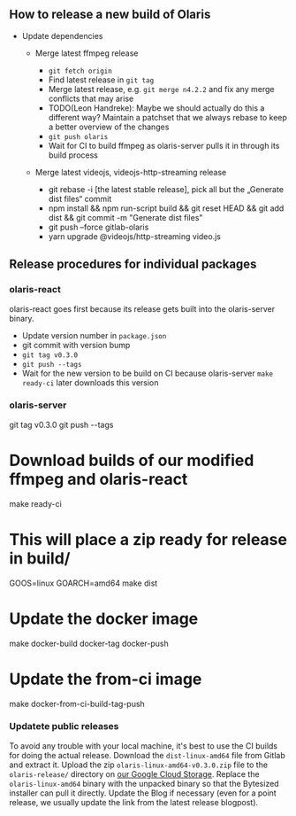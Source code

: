 ## How to release a new build of Olaris

* Update dependencies
  * Merge latest ffmpeg release
    * `git fetch origin`
    * Find latest release in `git tag`
    * Merge latest release, e.g. `git merge n4.2.2` and fix any merge conflicts that may arise
    * TODO(Leon Handreke): Maybe we should actually do this a different way? Maintain a patchset that we always rebase to keep a better overview of the changes
    * `git push olaris`
    * Wait for CI to build ffmpeg as olaris-server pulls it in through its build process

  * Merge latest videojs, videojs-http-streaming release
    * git rebase -i [the latest stable release], pick all but the „Generate dist files“ commit
    * npm install && npm run-script build && git reset HEAD && git add dist && git commit -m "Generate dist files"
    * git push –force gitlab-olaris
    * yarn upgrade @videojs/http-streaming video.js


## Release procedures for individual packages

### olaris-react

olaris-react goes first because its release gets built into the olaris-server binary.
  * Update version number in `package.json`
  * git commit with version bump
  * `git tag v0.3.0`
  * `git push --tags`
  * Wait for the new version to be build on CI because olaris-server `make ready-ci` later downloads this version

### olaris-server

  git tag v0.3.0
  git push --tags
  # Download builds of our modified ffmpeg and olaris-react
  make ready-ci
  # This will place a zip ready for release in build/
  GOOS=linux GOARCH=amd64 make dist
  # Update the docker image
  make docker-build docker-tag docker-push
  # Update the from-ci image
  make docker-from-ci-build-tag-push

### Updatete public releases

To avoid any trouble with your local machine, it's best to use the CI builds for doing the actual release. Download the `dist-linux-amd64` file from Gitlab and extract it. Upload the zip `olaris-linux-amd64-v0.3.0.zip` file to the `olaris-release/` directory on [our Google Cloud Storage](https://console.cloud.google.com/storage/browser/bysh-chef-files/?project=electric-charge-161111). Replace the `olaris-linux-amd64` binary with the unpacked binary so that the Bytesized installer can pull it directly. Update the Blog if necessary (even for a point release, we usually update the link from the latest release blogpost).
